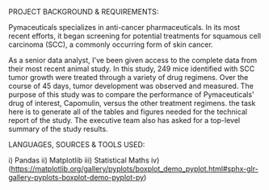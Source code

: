 PROJECT BACKGROUND & REQUIREMENTS: 

Pymaceuticals specializes in anti-cancer pharmaceuticals. In its most recent efforts, it began screening for potential treatments for squamous cell carcinoma (SCC), a commonly occurring form of skin cancer.

As a senior data analyst, I've been given access to the complete data from their most recent animal study. In this study, 249 mice identified with SCC tumor growth were treated through a variety of drug regimens. Over the course of 45 days, tumor development was observed and measured. The purpose of this study was to compare the performance of Pymaceuticals' drug of interest, Capomulin, versus the other treatment regimens. the task here is to generate all of the tables and figures needed for the technical report of the study. The executive team also has asked for a top-level summary of the study results.

LANGUAGES, SOURCES & TOOLS USED: 

i) Pandas
ii) Matplotlib
iii) Statistical Maths
iv) (https://matplotlib.org/gallery/pyplots/boxplot_demo_pyplot.html#sphx-glr-gallery-pyplots-boxplot-demo-pyplot-py)
